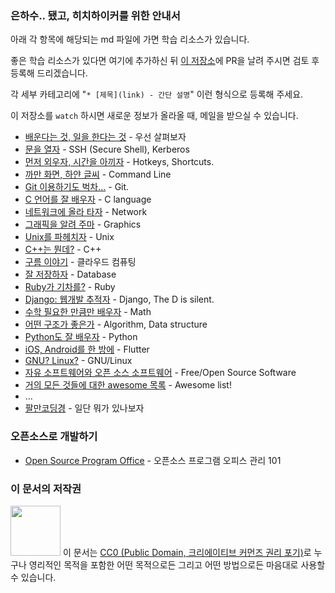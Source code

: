 ### 은하수.. 됐고, 히치하이커를 위한 안내서

아래 각 항목에 해당되는 md 파일에 가면 학습 리소스가 있습니다.

좋은 학습 리소스가 있다면 여기에 추가하신 뒤 [이 저장소](https://github.com/innovationacademy-kr/hitchhikers_guide)에 PR을 날려 주시면 검토 후 등록해 드리겠습니다.

각 세부 카테고리에 "`* [제목](link) - 간단 설명`" 이런 형식으로 등록해 주세요.

이 저장소를 `watch` 하시면 새로운 정보가 올라올 때, 메일을 받으실 수 있습니다.

* [배운다는 것, 일을 한다는 것](softskill.md) - 우선 살펴보자
* [문을 열자](intra.md) - SSH (Secure Shell), Kerberos
* [먼저 외우자, 시간을 아끼자](hotkeys.md) - Hotkeys, Shortcuts.
* [까만 화면, 하얀 글씨](cmd.md) - Command Line
* [Git 이용하기도 벅차...](git.md) - Git.
* [C 언어를 잘 배우자](c.md) - C language
* [네트워크에 올라 타자](network.md) - Network
* [그래픽을 알려 주마](graphic.md) - Graphics
* [Unix를 파헤치자](unix.md) - Unix
* [C++는 뭔데?](cpp.md) - C++
* [구름 이야기](cloud.md) - 클라우드 컴퓨팅
* [잘 저장하자](database.md) - Database
* [Ruby가 기차를?](rubyonrails.md) - Ruby
* [Django: 웹개발 추적자](django.md) - Django, The D is silent.
* [수학 필요한 만큼만 배우자](math.md) - Math
* [어떤 구조가 좋은가](algorithm.md) - Algorithm, Data structure
* [Python도 잘 배우자](python.md) - Python
* [iOS, Android를 한 방에](flutter.md) - Flutter
* [GNU? Linux?](gnulinux.md) - GNU/Linux
* [자유 소프트웨어와 오픈 소스 소프트웨어](foss.md) - Free/Open Source Software
* [거의 모든 것들에 대한 awesome 목록](awesome.md) - Awesome list!
* ...
* [팔만코딩경](https://80000coding.oopy.io) - 일단 뭐가 있나보자

### 오픈소스로 개발하기
* [Open Source Program Office](https://github.com/innovationacademy-kr/ospo101) - 오픈소스 프로그램 오피스 관리 101

### 이 문서의 저작권

<img src="https://mirrors.creativecommons.org/presskit/buttons/88x31/png/cc-zero.png" width="80px"></img>
이 문서는 [CC0 (Public Domain, 크리에이티브 커먼즈 권리 포기)](LICENSE)로 누구나 영리적인 목적을 포함한 어떤 목적으로든 그리고 어떤 방법으로든 마음대로 사용할 수 있습니다.
